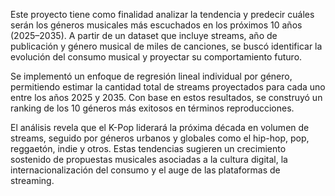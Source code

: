 Este proyecto tiene como finalidad analizar la tendencia y predecir cuáles serán los géneros musicales más escuchados en los próximos 10 años (2025–2035). 
A partir de un dataset que incluye streams, año de publicación y género musical de miles de canciones, se buscó identificar la evolución del consumo musical y proyectar su comportamiento futuro.

Se implementó un enfoque de regresión lineal individual por género, permitiendo estimar la cantidad total de streams proyectados para cada uno entre los años 2025 y 2035. 
Con base en estos resultados, se construyó un ranking de los 10 géneros más exitosos en términos reproducciones.

El análisis revela que el K-Pop liderará la próxima década en volumen de streams, seguido por géneros urbanos y globales como el hip-hop, pop, reggaetón, indie y otros. 
Estas tendencias sugieren un crecimiento sostenido de propuestas musicales asociadas a la cultura digital, la internacionalización del consumo y el auge de las plataformas de streaming.
